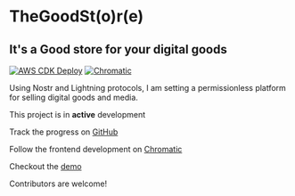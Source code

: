 # TheGoodSt(o)r(e)

## It's a Good store for your digital goods

[![AWS CDK Deploy](https://github.com/abhiShandy/thegoodstr/actions/workflows/aws-cdk.yml/badge.svg)](https://github.com/abhiShandy/thegoodstr/actions/workflows/aws-cdk.yml) [![Chromatic](https://github.com/abhiShandy/thegoodstr/actions/workflows/chromatic.yml/badge.svg)](https://github.com/abhiShandy/thegoodstr/actions/workflows/chromatic.yml)

Using Nostr and Lightning protocols, I am setting a permissionless platform for selling digital goods and media.

This project is in **active** development

Track the progress on [GitHub](https://github.com/abhiShandy/thegoodstr)

Follow the frontend development on [Chromatic](https://640acbdf2c9db57b4e7da9c6-mjkwjlmqoz.chromatic.com/)

Checkout the [demo](https://d1nzq2is5zpze5.cloudfront.net)

Contributors are welcome!
